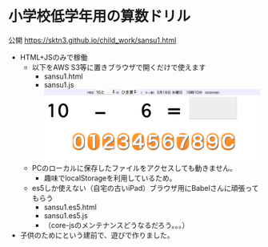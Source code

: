 
# 小学校低学年用の算数ドリル

公開
https://sktn3.github.io/child_work/sansu1.html

- HTML+JSのみで稼働
	- 以下をAWS S3等に置きブラウザで開くだけで使えます
		- sansu1.html
		- sansu1.js
		![画面キャプチャ](https://github.com/sktn3/myPhoto/blob/master/sansu1.png "画面キャプチャ")
	- PCのローカルに保存したファイルをアクセスしても動きません。
		- 趣味でlocalStorageを利用しているため。
	- es5しか使えない（自宅の古いiPad）ブラウザ用にBabelさんに頑張ってもらう
		- sansu1.es5.html
		- sansu1.es5.js
		- （core-jsのメンテナンスどうなるだろう。。。）
- 子供のためにという建前で、遊びで作りました。

